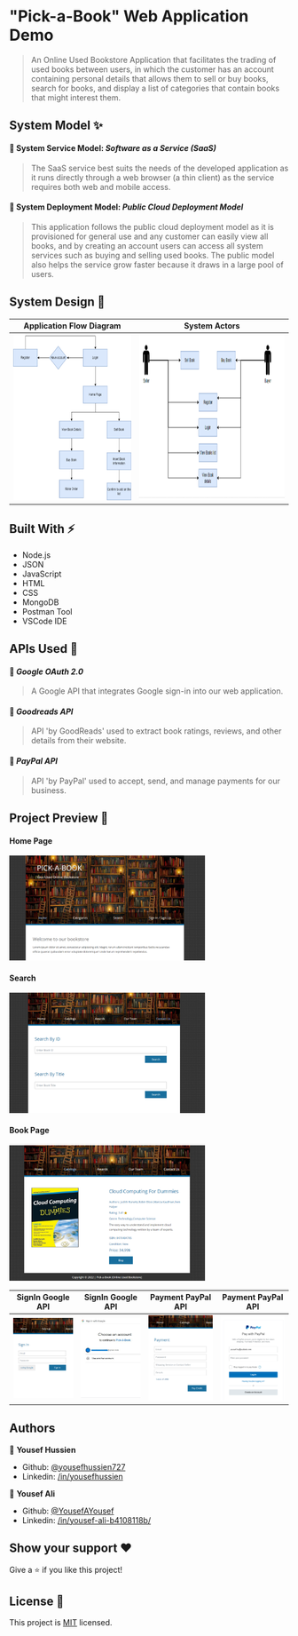 # "Pick-a-Book" Web Application Demo
> An Online Used Bookstore Application that facilitates the trading of used books between users, in which the customer has an account containing personal details that allows them to sell or buy books, search for books, and display a list of categories that contain books that might interest them.


## System Model ✨

#### 🔹 System Service Model: *Software as a Service (SaaS)*
> The SaaS service best suits the needs of the developed application as it runs directly through a web browser (a thin client) as the service requires both web and mobile access.
#### 🔹 System Deployment Model: *Public Cloud Deployment Model*
> This application follows the public cloud deployment model as it is provisioned for general use and any customer can easily view all books, and by creating an account users can access all system services such as buying and selling used books. The public model also helps the service grow faster because it draws in a large pool of users.

## System Design 📐

Application Flow Diagram | System Actors
:----------:|:------------:
<img src="./screenshots/7.png" height="300px"> | <img src="./screenshots/8.png" height="300px">

## Built With ⚡️
- Node.js
- JSON
- JavaScript
- HTML
- CSS
- MongoDB
- Postman Tool
- VSCode IDE

## APIs Used 💫
#### 🔹 *Google OAuth 2.0*
> A Google API that integrates Google sign-in into our web application.
#### 🔹 *Goodreads API*
> API 'by GoodReads' used to extract book ratings, reviews, and other details from their website.
#### 🔹 *PayPal API*
> API 'by PayPal' used to accept, send, and manage payments for our business.

## Project Preview 👀
#### Home Page
<img src="./screenshots/1.PNG" width="70%">

#### Search
<img src="./screenshots/2.PNG" width="70%">

#### Book Page
<img src="./screenshots/3.PNG" width="70%">

| SignIn Google API | SignIn Google API | Payment PayPal API | Payment PayPal API |
|-------------------|-------------------|--------------------|--------------------|
<img src="./screenshots/4.PNG" width="240px"> | <img src="./screenshots/9.jpeg" width="240px"> | <img src="./screenshots/5.PNG" width="240px"> | <img src="./screenshots/6.PNG" width="240px">


## Authors

👤 **Yousef Hussien**
- Github: [@yousefhussien727](https://github.com/yousefhussien727)
- Linkedin: [/in/yousefhussien](https://www.linkedin.com/in/yousefhussien/)

👤 **Yousef Ali**
- Github: [@YousefAYousef](https://github.com/YousefAYousef)
- Linkedin: [/in/yousef-ali-b4108118b/](https://www.linkedin.com/in/yousef-ali-b4108118b/)

## Show your support ❤
Give a ⭐️ if you like this project!

## License 📝
This project is [MIT](./LICENSE.txt) licensed.
